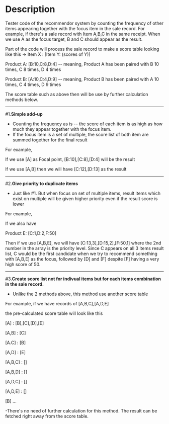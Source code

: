 # Description
Tester code of the recommendor system by counting the frequency of other items appearing together with the focus item in the sale record.
For example, if there's a sale record with Item A,B,C in the same receipt. When we use A as the focus target, B and C should appear as the result. 

Part of the code will process the sale record to make a score table looking like this -> Item X : [Item Y: (scores of Y)]

Product A: [B:10,C:8,D:4] -- meaning, Product A has been paired with B 10 times, C 8 times, D 4 times

Product B: [A:10,C:4,D:9] -- meaning, Product B has been paired with A 10 times, C 4 times, D 9 times

The score table such as above then will be use by further calculation methods below.

------

#1.**Simple add-up**
- Counting the frequency as is -- the score of each item is as high as how much they appear together with the focus item. 
- If the focus item is a set of multiple, the score list of both item are summed together for the final result

For example,

If we use [A] as Focal point, [B:10],[C:8],[D:4] will be the result

If we use [A,B] then we will have [C:12],[D:13] as the result

------
#2.**Give priority to duplicate items**
- Just like #1. But when focus on set of multiple items, result items which exist on multiple will be given higher priority even if the result score is lower

For example,

If we also have

Product E: [C:1,D:2,F:50]

Then if we use [A,B,E], we will have [C:13,3],[D:15,2],[F:50,1] where the 2nd number in the array is the priority level. Since C appears on all 3 items result list, C would be the first candidate when we try to recommend something with [A,B,E] as the focus, followed by [D] and [F] despite [F] having a very high score of 50.

------
#3.**Create score list not for indivual items but for each items combination in the sale record.**
- Unlike the 2 methods above, this method use another score table

For example, if we have records of [A,B,C],[A,D,E]

the pre-calculated score table will look like this

[A]       : [B],[C],[D],[E]

[A,B]     : [C]

[A.C]     : [B]

[A,D]     : [E]

[A,B,C]   : []

[A,B,D]   : []

[A,D,C]   : []

[A,D,E]   : []

[B] ...

-There's no need of further calculation for this method. The result can be fetched right away from the score table.
